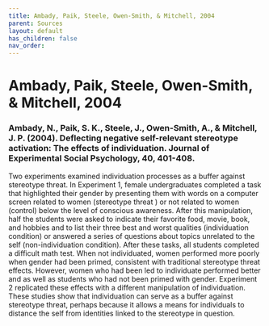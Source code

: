 ```yaml
---
title: Ambady, Paik, Steele, Owen-Smith, & Mitchell, 2004
parent: Sources
layout: default
has_children: false
nav_order: 
---
```


# Ambady, Paik, Steele, Owen-Smith, & Mitchell, 2004

### Ambady, N., Paik, S. K., Steele, J., Owen-Smith, A., & Mitchell, J. P. (2004). Deflecting negative self-relevant stereotype activation: The effects of individuation. Journal of Experimental Social Psychology, 40, 401-408.

Two experiments examined individuation processes as a buffer against stereotype threat. In Experiment 1, female undergraduates completed a task that highlighted their gender by presenting them with words on a computer screen related to women (stereotype threat ) or not related to women (control) below the level of conscious awareness. After this manipulation, half the students were asked to indicate their favorite food, movie, book, and hobbies and to list their three best and worst qualities (individuation condition) or answered a series of questions about topics unrelated to the self (non-individuation condition). After these tasks, all students completed a difficult math test. When not individuated, women performed more poorly when gender had been primed, consistent with traditional stereotype threat effects. However, women who had been led to individuate performed better and as well as students who had not been primed with gender. Experiment 2 replicated these effects with a different manipulation of individuation. These studies show that individuation can serve as a buffer against stereotype threat, perhaps because it allows a means for individuals to distance the self from identities linked to the stereotype in question.
